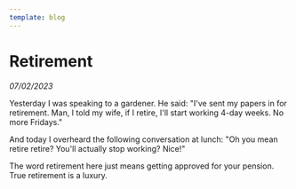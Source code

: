 ```yaml
---
template: blog
---
```


# Retirement

_07/02/2023_

Yesterday I was speaking to a gardener. He said: "I've sent my papers in for retirement. Man, I told my wife, if I retire, I'll start working 4-day weeks. No more Fridays."

And today I overheard the following conversation at lunch: "Oh you mean retire retire? You'll actually stop working? Nice!"

The word retirement here just means getting approved for your pension. True retirement is a luxury.

